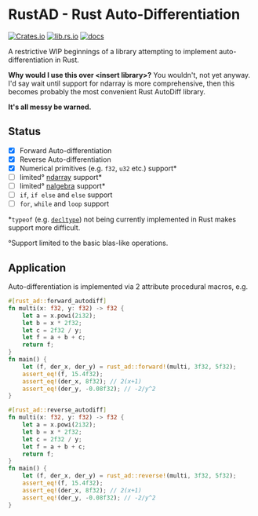 # RustAD - Rust Auto-Differentiation

[![Crates.io](https://img.shields.io/crates/v/rust-ad)](https://crates.io/crates/rust-ad)
[![lib.rs.io](https://img.shields.io/crates/v/rust-ad?color=blue&label=lib.rs)](https://lib.rs/crates/rust-ad)
[![docs](https://img.shields.io/crates/v/rust-ad?color=yellow&label=docs)](https://docs.rs/rust-ad)

A restrictive WIP beginnings of a library attempting to implement auto-differentiation in Rust.

**Why would I use this over \<insert library\>?** You wouldn't, not yet anyway. I'd say wait until support for ndarray is more comprehensive, then this becomes probably the most convenient Rust AutoDiff library.

**It's all messy be warned.**

## Status

- [x] Forward Auto-differentiation
- [x] Reverse Auto-differentiation
- [x] Numerical primitives (e.g. `f32`, `u32` etc.) support*
- [ ] limited° [ndarray](https://github.com/rust-ndarray/ndarray) support*
- [ ] limited° [nalgebra](https://docs.rs/nalgebra/latest/nalgebra/) support*
- [ ] `if`, `if else` and `else` support
- [ ] `for`, `while` and `loop` support

*`typeof` (e.g. [`decltype`](https://en.cppreference.com/w/cpp/language/decltype)) not being currently implemented in Rust makes support more difficult.

°Support limited to the basic blas-like operations.

## Application

Auto-differentiation is implemented via 2 attribute procedural macros, e.g.

```rust
#[rust_ad::forward_autodiff]
fn multi(x: f32, y: f32) -> f32 {
    let a = x.powi(2i32);
    let b = x * 2f32;
    let c = 2f32 / y;
    let f = a + b + c;
    return f;
}
fn main() {
    let (f, der_x, der_y) = rust_ad::forward!(multi, 3f32, 5f32);
    assert_eq!(f, 15.4f32);
    assert_eq!(der_x, 8f32); // 2(x+1)
    assert_eq!(der_y, -0.08f32); // -2/y^2
}
```
```rust
#[rust_ad::reverse_autodiff]
fn multi(x: f32, y: f32) -> f32 {
    let a = x.powi(2i32);
    let b = x * 2f32;
    let c = 2f32 / y;
    let f = a + b + c;
    return f;
}
fn main() {
    let (f, der_x, der_y) = rust_ad::reverse!(multi, 3f32, 5f32);
    assert_eq!(f, 15.4f32);
    assert_eq!(der_x, 8f32); // 2(x+1)
    assert_eq!(der_y, -0.08f32); // -2/y^2
}
```
